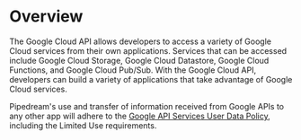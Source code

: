 # Overview

The Google Cloud API allows developers to access a variety of Google Cloud
services from their own applications. Services that can be accessed include
Google Cloud Storage, Google Cloud Datastore, Google Cloud Functions, and
Google Cloud Pub/Sub. With the Google Cloud API, developers can build a variety
of applications that take advantage of Google Cloud services.

Pipedream's use and transfer of information received from Google APIs to any other app will adhere to the [Google API Services User Data Policy](https://developers.google.com/terms/api-services-user-data-policy#additional_requirements_for_specific_api_scopes), including the Limited Use requirements.
